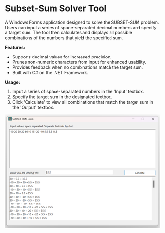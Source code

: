 # **Subset-Sum Solver Tool**

A Windows Forms application designed to solve the SUBSET-SUM problem. Users can input a series of space-separated decimal numbers and specify a target sum. The tool then calculates and displays all possible combinations of the numbers that yield the specified sum.

**Features:**

- Supports decimal values for increased precision.
- Prunes non-numeric characters from input for enhanced usability.
- Provides feedback when no combinations match the target sum.
- Built with C# on the .NET Framework.

**Usage:**

1. Input a series of space-separated numbers in the 'Input' textbox.
2. Specify the target sum in the designated textbox.
3. Click 'Calculate' to view all combinations that match the target sum in the 'Output' textbox.
   
![Screenshot of Subset-Sum Calc](./SUBSET-SUM-CALC/Resources/screenshot.png)
